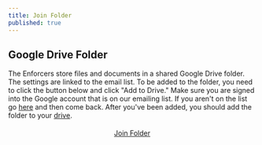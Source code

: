 ```yaml
---
title: Join Folder
published: true
---
```


## Google Drive Folder
The Enforcers store files and documents in a shared Google Drive folder. The settings are linked to the email list. To be added to the folder, you need to click the button below and click "Add to Drive." Make sure you are signed into the Google account that is on our emailing list. If you aren't on the list go <a href="{{ site.url }}/members/communication/#mail-list" target="_blank">here</a> and then come back.
After you've been added, you should add the folder to your <a href="https://support.google.com/drive/answer/2375043?hl=en" target="_blank">drive</a>.

<div style="text-align:center; padding:5px;">
<a class="btn" href="https://drive.google.com/open?id=0B8-N1pSXiqwhb2diaHFIdWtoY0k&authuser=0">Join Folder</a>
</div>
